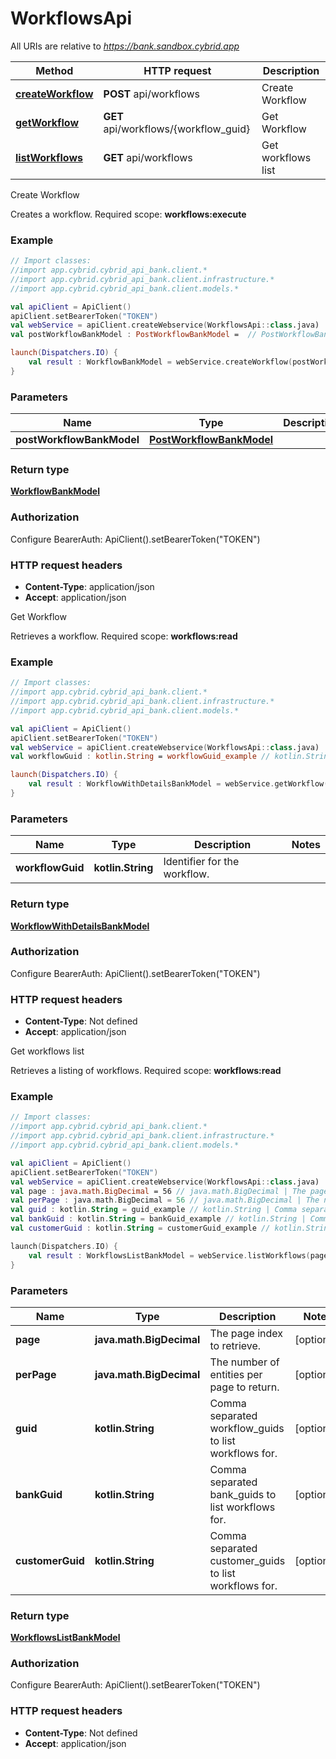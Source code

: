 # WorkflowsApi

All URIs are relative to *https://bank.sandbox.cybrid.app*

Method | HTTP request | Description
------------- | ------------- | -------------
[**createWorkflow**](WorkflowsApi.md#createWorkflow) | **POST** api/workflows | Create Workflow
[**getWorkflow**](WorkflowsApi.md#getWorkflow) | **GET** api/workflows/{workflow_guid} | Get Workflow
[**listWorkflows**](WorkflowsApi.md#listWorkflows) | **GET** api/workflows | Get workflows list



Create Workflow

Creates a workflow.  Required scope: **workflows:execute**

### Example
```kotlin
// Import classes:
//import app.cybrid.cybrid_api_bank.client.*
//import app.cybrid.cybrid_api_bank.client.infrastructure.*
//import app.cybrid.cybrid_api_bank.client.models.*

val apiClient = ApiClient()
apiClient.setBearerToken("TOKEN")
val webService = apiClient.createWebservice(WorkflowsApi::class.java)
val postWorkflowBankModel : PostWorkflowBankModel =  // PostWorkflowBankModel | 

launch(Dispatchers.IO) {
    val result : WorkflowBankModel = webService.createWorkflow(postWorkflowBankModel)
}
```

### Parameters

Name | Type | Description  | Notes
------------- | ------------- | ------------- | -------------
 **postWorkflowBankModel** | [**PostWorkflowBankModel**](PostWorkflowBankModel.md)|  |

### Return type

[**WorkflowBankModel**](WorkflowBankModel.md)

### Authorization


Configure BearerAuth:
    ApiClient().setBearerToken("TOKEN")

### HTTP request headers

 - **Content-Type**: application/json
 - **Accept**: application/json


Get Workflow

Retrieves a workflow.  Required scope: **workflows:read**

### Example
```kotlin
// Import classes:
//import app.cybrid.cybrid_api_bank.client.*
//import app.cybrid.cybrid_api_bank.client.infrastructure.*
//import app.cybrid.cybrid_api_bank.client.models.*

val apiClient = ApiClient()
apiClient.setBearerToken("TOKEN")
val webService = apiClient.createWebservice(WorkflowsApi::class.java)
val workflowGuid : kotlin.String = workflowGuid_example // kotlin.String | Identifier for the workflow.

launch(Dispatchers.IO) {
    val result : WorkflowWithDetailsBankModel = webService.getWorkflow(workflowGuid)
}
```

### Parameters

Name | Type | Description  | Notes
------------- | ------------- | ------------- | -------------
 **workflowGuid** | **kotlin.String**| Identifier for the workflow. |

### Return type

[**WorkflowWithDetailsBankModel**](WorkflowWithDetailsBankModel.md)

### Authorization


Configure BearerAuth:
    ApiClient().setBearerToken("TOKEN")

### HTTP request headers

 - **Content-Type**: Not defined
 - **Accept**: application/json


Get workflows list

Retrieves a listing of workflows.  Required scope: **workflows:read**

### Example
```kotlin
// Import classes:
//import app.cybrid.cybrid_api_bank.client.*
//import app.cybrid.cybrid_api_bank.client.infrastructure.*
//import app.cybrid.cybrid_api_bank.client.models.*

val apiClient = ApiClient()
apiClient.setBearerToken("TOKEN")
val webService = apiClient.createWebservice(WorkflowsApi::class.java)
val page : java.math.BigDecimal = 56 // java.math.BigDecimal | The page index to retrieve.
val perPage : java.math.BigDecimal = 56 // java.math.BigDecimal | The number of entities per page to return.
val guid : kotlin.String = guid_example // kotlin.String | Comma separated workflow_guids to list workflows for.
val bankGuid : kotlin.String = bankGuid_example // kotlin.String | Comma separated bank_guids to list workflows for.
val customerGuid : kotlin.String = customerGuid_example // kotlin.String | Comma separated customer_guids to list workflows for.

launch(Dispatchers.IO) {
    val result : WorkflowsListBankModel = webService.listWorkflows(page, perPage, guid, bankGuid, customerGuid)
}
```

### Parameters

Name | Type | Description  | Notes
------------- | ------------- | ------------- | -------------
 **page** | **java.math.BigDecimal**| The page index to retrieve. | [optional]
 **perPage** | **java.math.BigDecimal**| The number of entities per page to return. | [optional]
 **guid** | **kotlin.String**| Comma separated workflow_guids to list workflows for. | [optional]
 **bankGuid** | **kotlin.String**| Comma separated bank_guids to list workflows for. | [optional]
 **customerGuid** | **kotlin.String**| Comma separated customer_guids to list workflows for. | [optional]

### Return type

[**WorkflowsListBankModel**](WorkflowsListBankModel.md)

### Authorization


Configure BearerAuth:
    ApiClient().setBearerToken("TOKEN")

### HTTP request headers

 - **Content-Type**: Not defined
 - **Accept**: application/json

